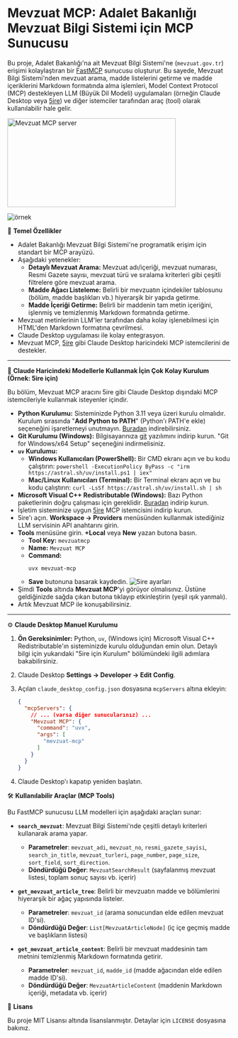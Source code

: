 # Mevzuat MCP: Adalet Bakanlığı Mevzuat Bilgi Sistemi için MCP Sunucusu

Bu proje, Adalet Bakanlığı'na ait Mevzuat Bilgi Sistemi'ne (`mevzuat.gov.tr`) erişimi kolaylaştıran bir [FastMCP](https://gofastmcp.com/) sunucusu oluşturur. Bu sayede, Mevzuat Bilgi Sistemi'nden mevzuat arama, madde listelerini getirme ve madde içeriklerini Markdown formatında alma işlemleri, Model Context Protocol (MCP) destekleyen LLM (Büyük Dil Modeli) uygulamaları (örneğin Claude Desktop veya [5ire](https://5ire.app)) ve diğer istemciler tarafından araç (tool) olarak kullanılabilir hale gelir.

<a href="https://glama.ai/mcp/servers/@saidsurucu/mevzuat-mcp">
  <img width="380" height="200" src="https://glama.ai/mcp/servers/@saidsurucu/mevzuat-mcp/badge" alt="Mevzuat MCP server" />
</a>

![örnek](./ornek.png)

🎯 **Temel Özellikler**

* Adalet Bakanlığı Mevzuat Bilgi Sistemi'ne programatik erişim için standart bir MCP arayüzü.
* Aşağıdaki yetenekler:
    * **Detaylı Mevzuat Arama:** Mevzuat adı/içeriği, mevzuat numarası, Resmi Gazete sayısı, mevzuat türü ve sıralama kriterleri gibi çeşitli filtrelere göre mevzuat arama.
    * **Madde Ağacı Listeleme:** Belirli bir mevzuatın içindekiler tablosunu (bölüm, madde başlıkları vb.) hiyerarşik bir yapıda getirme.
    * **Madde İçeriği Getirme:** Belirli bir maddenin tam metin içeriğini, işlenmiş ve temizlenmiş Markdown formatında getirme.
* Mevzuat metinlerinin LLM'ler tarafından daha kolay işlenebilmesi için HTML'den Markdown formatına çevrilmesi.
* Claude Desktop uygulaması ile kolay entegrasyon.
* Mevzuat MCP, [5ire](https://5ire.app) gibi Claude Desktop haricindeki MCP istemcilerini de destekler.

---
🚀 **Claude Haricindeki Modellerle Kullanmak İçin Çok Kolay Kurulum (Örnek: 5ire için)**

Bu bölüm, Mevzuat MCP aracını 5ire gibi Claude Desktop dışındaki MCP istemcileriyle kullanmak isteyenler içindir.

* **Python Kurulumu:** Sisteminizde Python 3.11 veya üzeri kurulu olmalıdır. Kurulum sırasında "**Add Python to PATH**" (Python'ı PATH'e ekle) seçeneğini işaretlemeyi unutmayın. [Buradan](https://www.python.org/downloads/) indirebilirsiniz.
* **Git Kurulumu (Windows):** Bilgisayarınıza [git](https://git-scm.com/downloads/win) yazılımını indirip kurun. "Git for Windows/x64 Setup" seçeneğini indirmelisiniz.
* **`uv` Kurulumu:**
    * **Windows Kullanıcıları (PowerShell):** Bir CMD ekranı açın ve bu kodu çalıştırın: `powershell -ExecutionPolicy ByPass -c "irm https://astral.sh/uv/install.ps1 | iex"`
    * **Mac/Linux Kullanıcıları (Terminal):** Bir Terminal ekranı açın ve bu kodu çalıştırın: `curl -LsSf https://astral.sh/uv/install.sh | sh`
* **Microsoft Visual C++ Redistributable (Windows):** Bazı Python paketlerinin doğru çalışması için gereklidir. [Buradan](https://learn.microsoft.com/en-us/cpp/windows/latest-supported-vc-redist?view=msvc-170) indirip kurun.
* İşletim sisteminize uygun [5ire](https://5ire.app) MCP istemcisini indirip kurun.
* 5ire'ı açın. **Workspace -> Providers** menüsünden kullanmak istediğiniz LLM servisinin API anahtarını girin.
* **Tools** menüsüne girin. **+Local** veya **New** yazan butona basın.
    * **Tool Key:** `mevzuatmcp`
    * **Name:** `Mevzuat MCP`
    * **Command:**
        ```
        uvx mevzuat-mcp
        ```
    * **Save** butonuna basarak kaydedin.
![5ire ayarları](./5ire-settings.png)
* Şimdi **Tools** altında **Mevzuat MCP**'yi görüyor olmalısınız. Üstüne geldiğinizde sağda çıkan butona tıklayıp etkinleştirin (yeşil ışık yanmalı).
* Artık Mevzuat MCP ile konuşabilirsiniz.

---
⚙️ **Claude Desktop Manuel Kurulumu**


1.  **Ön Gereksinimler:** Python, `uv`, (Windows için) Microsoft Visual C++ Redistributable'ın sisteminizde kurulu olduğundan emin olun. Detaylı bilgi için yukarıdaki "5ire için Kurulum" bölümündeki ilgili adımlara bakabilirsiniz.
2.  Claude Desktop **Settings -> Developer -> Edit Config**.
3.  Açılan `claude_desktop_config.json` dosyasına `mcpServers` altına ekleyin:

    ```json
    {
      "mcpServers": {
        // ... (varsa diğer sunucularınız) ...
        "Mevzuat MCP": {
          "command": "uvx",
          "args": [
            "mevzuat-mcp"
          ]
        }
      }
    }
    ```
4.  Claude Desktop'ı kapatıp yeniden başlatın.

🛠️ **Kullanılabilir Araçlar (MCP Tools)**

Bu FastMCP sunucusu LLM modelleri için aşağıdaki araçları sunar:

* **`search_mevzuat`**: Mevzuat Bilgi Sistemi'nde çeşitli detaylı kriterleri kullanarak arama yapar.
    * **Parametreler**: `mevzuat_adi`, `mevzuat_no`, `resmi_gazete_sayisi`, `search_in_title`, `mevzuat_turleri`, `page_number`, `page_size`, `sort_field`, `sort_direction`.
    * **Döndürdüğü Değer**: `MevzuatSearchResult` (sayfalanmış mevzuat listesi, toplam sonuç sayısı vb. içerir)

* **`get_mevzuat_article_tree`**: Belirli bir mevzuatın madde ve bölümlerini hiyerarşik bir ağaç yapısında listeler.
    * **Parametreler**: `mevzuat_id` (arama sonucundan elde edilen mevzuat ID'si).
    * **Döndürdüğü Değer**: `List[MevzuatArticleNode]` (iç içe geçmiş madde ve başlıkların listesi)

* **`get_mevzuat_article_content`**: Belirli bir mevzuat maddesinin tam metnini temizlenmiş Markdown formatında getirir.
    * **Parametreler**: `mevzuat_id`, `madde_id` (madde ağacından elde edilen madde ID'si).
    * **Döndürdüğü Değer**: `MevzuatArticleContent` (maddenin Markdown içeriği, metadata vb. içerir)

📜 **Lisans**

Bu proje MIT Lisansı altında lisanslanmıştır. Detaylar için `LICENSE` dosyasına bakınız.